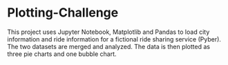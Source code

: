 # Plotting-Challenge
This project uses Jupyter Notebook, Matplotlib and Pandas to load city information and ride information for a fictional ride sharing 
service (Pyber).  The two datasets are merged and analyzed.  The data is then plotted as three pie charts and one bubble chart.
